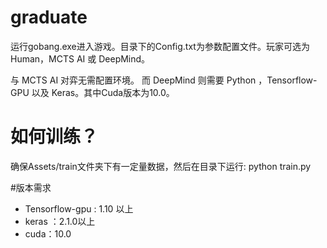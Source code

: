 # graduate

运行gobang.exe进入游戏。目录下的Config.txt为参数配置文件。玩家可选为Human，MCTS AI 或 DeepMind。

与 MCTS AI 对弈无需配置环境。 而 DeepMind 则需要 Python ，Tensorflow-GPU 以及 Keras。其中Cuda版本为10.0。

# 如何训练？

确保Assets/train文件夹下有一定量数据，然后在目录下运行:
python train.py


#版本需求
 - Tensorflow-gpu : 1.10 以上
 - keras      ：2.1.0以上
 - cuda：10.0


